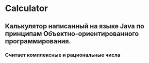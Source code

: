 # Calculator

## Калькулятор написанный на языке Java по принципам Объектно-ориентированного программирования.
### Считает комплексные и рациональные числа
